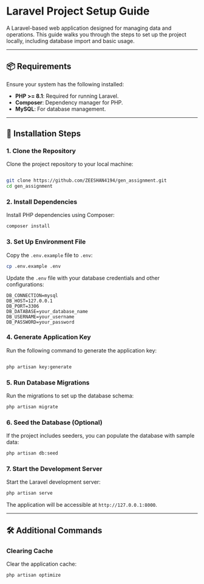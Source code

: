 # Laravel Project Setup Guide

A Laravel-based web application designed for managing data and operations. This guide walks you through the steps to set up the project locally, including database import and basic usage.

---

## 📦 Requirements

Ensure your system has the following installed:

- **PHP >= 8.1**: Required for running Laravel.
- **Composer**: Dependency manager for PHP.
- **MySQL**: For database management.
---

## 🚀 Installation Steps

### 1. Clone the Repository

Clone the project repository to your local machine:

```bash

git clone https://github.com/ZEESHAN4194/gen_assignment.git
cd gen_assignment
```

### 2. Install Dependencies

Install PHP dependencies using Composer:

```bash
composer install
```

### 3. Set Up Environment File

Copy the `.env.example` file to `.env`:

```bash
cp .env.example .env
```

Update the `.env` file with your database credentials and other configurations:

```env
DB_CONNECTION=mysql
DB_HOST=127.0.0.1
DB_PORT=3306
DB_DATABASE=your_database_name
DB_USERNAME=your_username
DB_PASSWORD=your_password
```

### 4. Generate Application Key

Run the following command to generate the application key:

```bash

php artisan key:generate

```

### 5. Run Database Migrations

Run the migrations to set up the database schema:

```bash
php artisan migrate
```

### 6. Seed the Database (Optional)

If the project includes seeders, you can populate the database with sample data:

```bash
php artisan db:seed
```

### 7. Start the Development Server

Start the Laravel development server:

```bash
php artisan serve
```

The application will be accessible at `http://127.0.0.1:8000`.

---

## 🛠️ Additional Commands


### Clearing Cache

Clear the application cache:

```bash
php artisan optimize
```